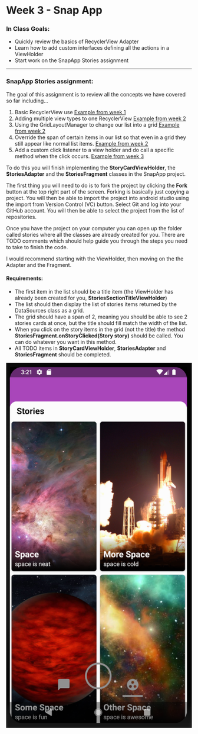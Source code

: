 Week 3 - Snap App
===================
### In Class Goals:
 - Quickly review the basics of RecyclerView Adapter 
 - Learn how to add custom interfaces defining all the actions in a ViewHolder 
 - Start work on the SnapApp Stories assignment

----------
### SnapApp Stories assignment:

The goal of this assignment is to review all the concepts we have covered so far including...

 1. Basic RecyclerView use [Example from week 1](https://github.com/ucsd-ext-android-rja/android-1-week-1-recyclerview)
 2. Adding multiple view types to one RecyclerView [Example from week 2](https://github.com/ucsd-ext-android-rja/andriod-1-week-2-photos/blob/inclass/app/src/main/java/com/ucsdextandroid1/photosapp/profile/FeedAdapter.java)
 3. Using the GridLayoutManager to change our list into a grid [Example from week 2](https://github.com/ucsd-ext-android-rja/andriod-1-week-2-photos/blob/inclass/app/src/main/java/com/ucsdextandroid1/photosapp/profile/ProfileFragment.java#L52-L60)
 4. Override the span of certain items in our list so that even in a grid they still appear like normal list items. [Example from week 2](https://github.com/ucsd-ext-android-rja/andriod-1-week-2-photos/blob/inclass/app/src/main/java/com/ucsdextandroid1/photosapp/profile/FeedAdapter.java#L95-L104)
 5. Add a custom click listener to a view holder and do call a specific method when the click occurs. [Example from week 3](../blob/master/app/src/main/java/com/ucsdextandroid1/snapapp/chat/ChatItemViewHolder.java#L105-L112)

To do this you will finish implementing the **StoryCardViewHolder**, the **StoriesAdapter**  and the **StoriesFragment** classes in the SnapApp project.

The first thing you will need to do is to fork the project by clicking the **Fork** button at the top right part of the screen. Forking is basically just copying a project. You will then be able to import the project into android studio using the import from Version Control (VC) button. Select Git and log into your GitHub account. You will then be able to select the project from the list of repositories. 

Once you have the project on your computer you can open up the folder called stories where all the classes are already created for you. There are TODO comments which should help guide you through the steps you need to take to finish the code.

I would recommend starting with the ViewHolder, then moving on the the Adapter and the Fragment.

#### Requirements: 
 - The first item in the list should be a title item (the ViewHolder has already been created for you, **StoriesSectionTitleViewHolder**)
 - The list should then display the list of stories items returned by the DataSources class as a grid. 
 - The grid should have a span of 2, meaning you should be able to see 2 stories cards at once, but the title should fill match the width of the list. 
 - When you click on the story items in the grid (not the title) the method **StoriesFragment.onStoryClicked(Story story)** should be called. You can do whatever you want in this method.
 - All TODO items in **StoryCardViewHolder**, **StoriesAdapter**  and **StoriesFragment** should be completed.
 
 ![Image](stories_grid.png)